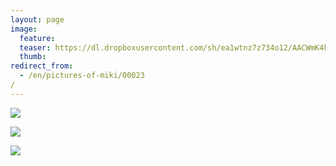 ```yaml
---
layout: page
image:
  feature:
  teaser: https://dl.dropboxusercontent.com/sh/ea1wtnz7z734o12/AACWmK4kut46kioyyXOFb8Wya/mikin-kuvat/2/DSC05543-245px.jpg
  thumb:
redirect_from:
  - /en/pictures-of-miki/00023/
---
```


[![](https://dl.dropboxusercontent.com/sh/ea1wtnz7z734o12/AABlblX1OBTa6Zfg7pl0mi4ca/mikin-kuvat/2/DSC05528-800px.jpg)](https://dl.dropboxusercontent.com/sh/ea1wtnz7z734o12/AADkJQ2kItaELW-5snvd4Yh9a/mikin-kuvat/2/DSC05528.jpg)

[![](https://dl.dropboxusercontent.com/sh/ea1wtnz7z734o12/AADRpVTr7lka2UZZj5h487Hfa/mikin-kuvat/2/DSC05534-800px.jpg)](https://dl.dropboxusercontent.com/sh/ea1wtnz7z734o12/AAB3G2SSaUGg5HZ7qyBrYx_Qa/mikin-kuvat/2/DSC05534.jpg)

[![](https://dl.dropboxusercontent.com/sh/ea1wtnz7z734o12/AABlbGGQrmduhtHop8gmtS--a/mikin-kuvat/2/DSC05543-800px.jpg)](https://dl.dropboxusercontent.com/sh/ea1wtnz7z734o12/AACG_vAH8M5Kx4e2L3pnRa19a/mikin-kuvat/2/DSC05543.jpg)
